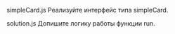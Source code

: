 simpleCard.js
Реализуйте интерфейс типа simpleCard.

solution.js
Допишите логику работы функции run.